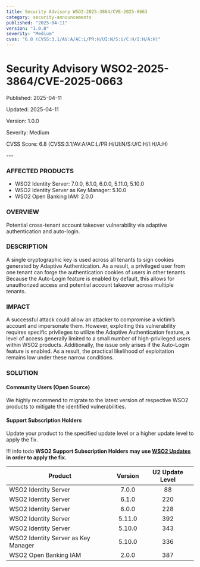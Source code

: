 ```yaml
---
title: Security Advisory WSO2-2025-3864/CVE-2025-0663
category: security-announcements
published: "2025-04-11" 
version: "1.0.0"
severity: "Medium"
cvss: "6.8 (CVSS:3.1/AV:A/AC:L/PR:H/UI:N/S:U/C:H/I:H/A:H)"
---
```


# Security Advisory WSO2-2025-3864/CVE-2025-0663

<p class="doc-info">Published: 2025-04-11</p> 
<p class="doc-info">Updated: 2025-04-11</p>
<p class="doc-info">Version: 1.0.0</p>
<p class="doc-info">Severity: Medium</p>
<p class="doc-info">CVSS Score: 6.8 (CVSS:3.1/AV:A/AC:L/PR:H/UI:N/S:U/C:H/I:H/A:H)</p>
---

### AFFECTED PRODUCTS
* WSO2 Identity Server: 7.0.0, 6.1.0, 6.0.0, 5.11.0, 5.10.0
* WSO2 Identity Server as Key Manager: 5.10.0
* WSO2 Open Banking IAM: 2.0.0


### OVERVIEW
Potential cross-tenant account takeover vulnerability via adaptive authentication and auto-login.


### DESCRIPTION
A single cryptographic key is used across all tenants to sign cookies generated by Adaptive Authentication. As a result, a privileged user from one tenant can forge the authentication cookies of users in other tenants. Because the Auto-Login feature is enabled by default, this allows for unauthorized access and potential account takeover across multiple tenants.


### IMPACT
A successful attack could allow an attacker to compromise a victim’s account and impersonate them. However, exploiting this vulnerability requires specific privileges to utilize the Adaptive Authentication feature, a level of access generally limited to a small number of high-privileged users within WSO2 products. Additionally, the issue only arises if the Auto-Login feature is enabled. As a result, the practical likelihood of exploitation remains low under these narrow conditions.


### SOLUTION

#### Community Users (Open Source)
We highly recommend to migrate to the latest version of respective WSO2 products to mitigate the identified vulnerabilities.


#### Support Subscription Holders

Update your product to the specified update level or a higher update level to apply the fix.

!!! info todo
    **WSO2 Support Subscription Holders may use [WSO2 Updates](https://wso2.com/updates/) in order to apply the fix.**

| Product                             | Version | U2 Update Level |
| ----------------------------------- | :-----: | :-------------: |
| WSO2 Identity Server                |  7.0.0  |       88        |
| WSO2 Identity Server                |  6.1.0  |       220       |
| WSO2 Identity Server                |  6.0.0  |       228       |
| WSO2 Identity Server                | 5.11.0  |       392       |
| WSO2 Identity Server                | 5.10.0  |       343       |
| WSO2 Identity Server as Key Manager | 5.10.0  |       336       |
| WSO2 Open Banking IAM               |  2.0.0  |       387       |

